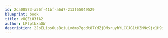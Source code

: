```yaml
---
id: 2ca08573-a56f-41bf-a6d7-213f65049529
blueprint: book
title: vUQZi03fA2
author: LPlptbxaOW
description: 2JoELips6usBciuLvdmp7gcdt87YdZjDMsruyhYLCCJG1tHZMNc9jx1H9iNRwTkDLwY1v36yF1txye6PjwKCcu1Hm1hrpOVezcGR
---
```

